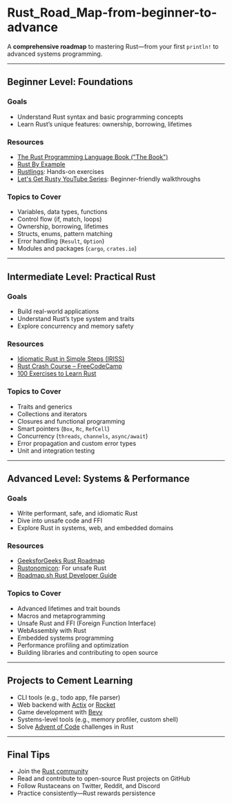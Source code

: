 # Rust_Road_Map-from-beginner-to-advance
A **comprehensive roadmap** to mastering Rust—from your first `println!` to advanced systems programming.

---

## Beginner Level: Foundations

### Goals
- Understand Rust syntax and basic programming concepts
- Learn Rust’s unique features: ownership, borrowing, lifetimes

### Resources
- [The Rust Programming Language Book ("The Book")](https://doc.rust-lang.org/book/)
- [Rust By Example](https://doc.rust-lang.org/rust-by-example/)
- [Rustlings](https://github.com/rust-lang/rustlings): Hands-on exercises
- [Let's Get Rusty YouTube Series](https://www.youtube.com/c/LetsGetRusty): Beginner-friendly walkthroughs

### Topics to Cover
- Variables, data types, functions
- Control flow (if, match, loops)
- Ownership, borrowing, lifetimes
- Structs, enums, pattern matching
- Error handling (`Result`, `Option`)
- Modules and packages (`cargo`, `crates.io`)

---

## Intermediate Level: Practical Rust

### Goals
- Build real-world applications
- Understand Rust’s type system and traits
- Explore concurrency and memory safety

### Resources
- [Idiomatic Rust in Simple Steps (IRISS)](https://github.com/TomCat-415/learnrust)
- [Rust Crash Course – FreeCodeCamp](https://www.youtube.com/watch?v=zF34dRivLOw)
- [100 Exercises to Learn Rust](https://github.com/TomCat-415/learnrust)

### Topics to Cover
- Traits and generics
- Collections and iterators
- Closures and functional programming
- Smart pointers (`Box`, `Rc`, `RefCell`)
- Concurrency (`threads`, `channels`, `async/await`)
- Error propagation and custom error types
- Unit and integration testing

---

## Advanced Level: Systems & Performance

### Goals
- Write performant, safe, and idiomatic Rust
- Dive into unsafe code and FFI
- Explore Rust in systems, web, and embedded domains

### Resources
- [GeeksforGeeks Rust Roadmap](https://www.geeksforgeeks.org/rust/rust-roadmap/)
- [Rustonomicon](https://doc.rust-lang.org/nomicon/): For unsafe Rust
- [Roadmap.sh Rust Developer Guide](https://roadmap.sh/rust)

### Topics to Cover
- Advanced lifetimes and trait bounds
- Macros and metaprogramming
- Unsafe Rust and FFI (Foreign Function Interface)
- WebAssembly with Rust
- Embedded systems programming
- Performance profiling and optimization
- Building libraries and contributing to open source

---

## Projects to Cement Learning

- CLI tools (e.g., todo app, file parser)
- Web backend with [Actix](https://actix.rs/) or [Rocket](https://rocket.rs/)
- Game development with [Bevy](https://bevyengine.org/)
- Systems-level tools (e.g., memory profiler, custom shell)
- Solve [Advent of Code](https://adventofcode.com/) challenges in Rust

---

## Final Tips

- Join the [Rust community](https://users.rust-lang.org/)
- Read and contribute to open-source Rust projects on GitHub
- Follow Rustaceans on Twitter, Reddit, and Discord
- Practice consistently—Rust rewards persistence
